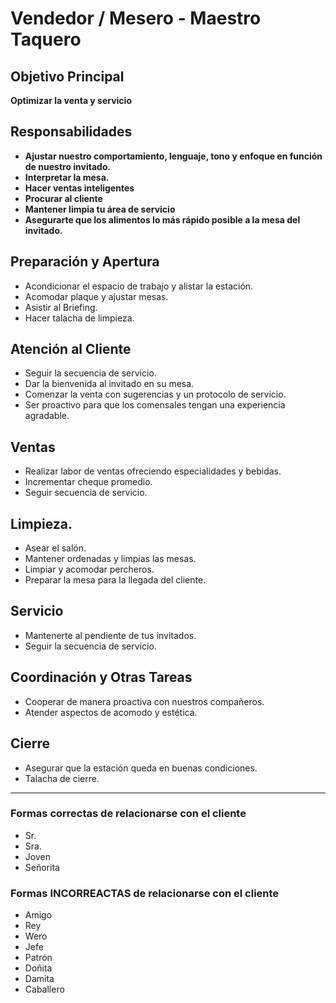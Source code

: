 # Vendedor / Mesero - Maestro Taquero

## Objetivo Principal
**Optimizar la venta y servicio**

## Responsabilidades
- **Ajustar nuestro comportamiento, lenguaje, tono y enfoque en función de nuestro invitado.**
- **Interpretar la mesa.**
- **Hacer ventas inteligentes**
- **Procurar al cliente**
- **Mantener limpia tu área de servicio**
- **Asegurarte que los alimentos lo más rápido posible a la mesa del invitado.**

## Preparación y Apertura
- Acondicionar el espacio de trabajo y alistar la estación.
- Acomodar plaque y ajustar mesas.
- Asistir al Briefing.
- Hacer talacha de limpieza.

## Atención al Cliente
- Seguir la secuencia de servicio.
- Dar la bienvenida al invitado en su mesa.
- Comenzar la venta con sugerencias y un protocolo de servicio.
- Ser proactivo para que los comensales tengan una experiencia agradable.

## Ventas
- Realizar labor de ventas ofreciendo especialidades y bebidas.
- Incrementar cheque promedio.
- Seguir secuencia de servicio.

## Limpieza.
- Asear el salón.
- Mantener ordenadas y limpias las mesas.
- Limpiar y acomodar percheros.
- Preparar la mesa para la llegada del cliente.

## Servicio
- Mantenerte al pendiente de  tus invitados.
- Seguir la secuencia de servicio.

## Coordinación y Otras Tareas
- Cooperar de manera proactiva con nuestros compañeros.
- Atender aspectos de acomodo y estética.

## Cierre
- Asegurar que la estación queda en buenas condiciones.
- Talacha de cierre.

---

### Formas correctas de relacionarse con el cliente

- Sr.
- Sra.
- Joven
- Señorita

### Formas INCORREACTAS de relacionarse con el cliente

- Amigo
- Rey
- Wero
- Jefe
- Patrón
- Doñita
- Damita
- Caballero
